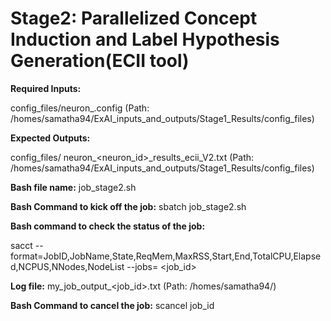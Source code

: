 # Stage2: Parallelized Concept Induction and Label Hypothesis Generation(ECII tool)

**Required Inputs:**

config_files/neuron_.config    (Path: /homes/samatha94/ExAI_inputs_and_outputs/Stage1_Results/config_files)

**Expected Outputs:** 

config_files/	neuron_<neuron_id>_results_ecii_V2.txt    (Path: /homes/samatha94/ExAI_inputs_and_outputs/Stage1_Results/config_files)



**Bash file name:** job_stage2.sh

**Bash Command to kick off the job:** sbatch job_stage2.sh

**Bash command to check the status of the job:**

sacct --format=JobID,JobName,State,ReqMem,MaxRSS,Start,End,TotalCPU,Elapsed,NCPUS,NNodes,NodeList --jobs= <job_id>

**Log file:** my_job_output_<job_id>.txt (Path: /homes/samatha94/)

**Bash Command to cancel the job:** scancel job_id

